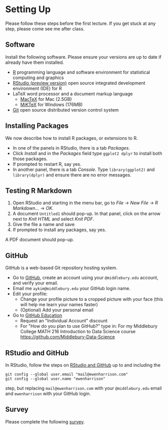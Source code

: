 # Setting Up

Please follow these steps before the first lecture. If you get stuck at any step, please come see me after class.


## Software

Install the following software. Please ensure your versions are up to date if already have them installed.

* [R](https://cran.r-project.org/) programming language and software environment for statistical computing and graphics
* [RStudio (preview version)](https://www.rstudio.com/products/rstudio/download/preview/) open source integrated development environment (IDE) for R 
* LaTeX word processor and a document markup language
    + [MacTeX](https://tug.org/mactex/downloading.html) for Mac (2.5GB)
    + [MiKTeX](http://miktex.org/download) for Windows (176MB)
* [Git](https://git-scm.com/) open source distributed version control system


## Installing Packages

We now describe how to install R packages, or extensions to R.
* In one of the panels in RStudio, there is a tab *Packages*.
* Click *Install* and in the *Packages* field type `ggplot2 dplyr` to install both those packages. 
* If prompted to restart R, say yes.
* In another panel, there is a tab *Console*. Type `library(ggplot2)` and `library(dplyr)` and ensure there are no error messages.


## Testing R Markdown

1. Open RStudio and starting in the menu bar, go to *File* -> *New File* -> *R Markdown...* -> *OK*.
2. A document `Untitled1` should pop-up. In that panel, click on the arrow next to *Knit HTML* and select *Knit PDF*.
3. Give the file a name and save
4. If prompted to install any packages, say yes.

A PDF document should pop-up.


## GitHub

GitHub is a web-based Git repository hosting system.

* Go to [GitHub](https://github.com/), create an account using your `@middlebury.edu` account, and verify your email.
* Email me `aykim@middlebury.edu` your GitHub login name. 
* Edit your profile:
    + Change your profile picture to a cropped picture with your face (this will help me learn your names faster)
    + (Optional) Add your personal email
* Go to [GitHub Education](https://education.github.com/discount_requests/new)
    + Request an "Individual Account" discount
    + For "How do you plan to use GitHub?" type in: For my Middlebury College MATH 216 Introduction to Data Science course https://github.com/Middlebury-Data-Science


## RStudio and GitHub

In RStudio, follow the steps on [RStudio and GitHub](http://www.r-bloggers.com/rstudio-and-github/) up to and including the
```
git config --global user.email "mail@ewenharrison.com"
git config --global user.name "ewenharrison"
```
step, but replacing `mail@ewenharrison.com` with your `@middlebury.edu` email and `ewenharrison` with your GitHub login.


## Survey

Please complete the following [survey](https://docs.google.com/forms/d/1MgV-LbQsYvE4GgAE8hMARHEGu6eckE-cvqbZTQ9BbWU/edit?usp=forms_home).
